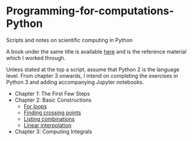 # Programming-for-computations-Python
Scripts and notes on scientific computing in Python

A book under the same title is available [here](http://hplgit.github.io/prog4comp/doc/pub/p4c-bootstrap-Python.html) and is the reference material which I worked through.

Unless stated at the top a script, assume that Python 2 is the language level. From chapter 3 onwards, I intend on completing the exercises in Python 3 and adding accompanying Jupyter notebooks.

+ Chapter 1: The First Few Steps
+ Chapter 2: Basic Constructions
  - [For loops](2%20Functions/forLoops.ipynb)
  - [Finding crossing points](2%20Functions/FindingCrossingPoints.ipynb)
  - [Listing combinations](2%20Functions/ListingCombinatios.ipynb)
  - [Linear interpolation](2%20Functions/LinearInterpolation.ipynb)
+ Chapter 3: Computing Integrals
